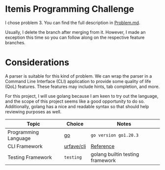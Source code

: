 # Itemis Programming Challenge

I chose problem 3. 
You can find the full description in [Problem.md](PROBLEM.md).

Usually, I delete the branch after merging from it.
However, I made an exception this time so you can follow along on the respective feature branches.


# Considerations

A parser is suitable for this kind of problem.
We can wrap the parser in a Command Line Interface (CLI) application to provide some quality of life (QoL) features.
These features may include hints, tab completion, and more.

For this project, I will use golang because I am keen to try out the language, and the scope of this project seems like a good opportunity to do so.
Additionally, golang has a nice and readable syntax so that should help reviewing purposes as well.

| Topic | Choice | Notes
| --- | --- | --- |
| Programming Language | [go](https://go.dev/) | `go version go1.20.3`
| CLI Framework |[urfave/cli](https://github.com/urfave/cli) | [Reference](https://github.com/shadawck/awesome-cli-frameworks)
| Testing Framework | `testing` | golang builtin testing framework
